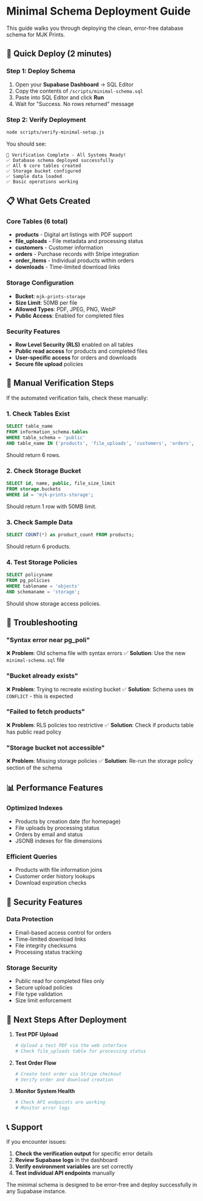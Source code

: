 # Minimal Schema Deployment Guide

This guide walks you through deploying the clean, error-free database schema for MJK Prints.

## 🎯 Quick Deploy (2 minutes)

### Step 1: Deploy Schema
1. Open your **Supabase Dashboard** → SQL Editor
2. Copy the contents of `/scripts/minimal-schema.sql`
3. Paste into SQL Editor and click **Run**
4. Wait for "Success. No rows returned" message

### Step 2: Verify Deployment
```bash
node scripts/verify-minimal-setup.js
```

You should see:
```
🎉 Verification Complete - All Systems Ready!
✅ Database schema deployed successfully
✅ All 6 core tables created
✅ Storage bucket configured
✅ Sample data loaded
✅ Basic operations working
```

## 📋 What Gets Created

### Core Tables (6 total)
- **products** - Digital art listings with PDF support
- **file_uploads** - File metadata and processing status
- **customers** - Customer information
- **orders** - Purchase records with Stripe integration
- **order_items** - Individual products within orders
- **downloads** - Time-limited download links

### Storage Configuration
- **Bucket**: `mjk-prints-storage`
- **Size Limit**: 50MB per file
- **Allowed Types**: PDF, JPEG, PNG, WebP
- **Public Access**: Enabled for completed files

### Security Features
- **Row Level Security (RLS)** enabled on all tables
- **Public read access** for products and completed files
- **User-specific access** for orders and downloads
- **Secure file upload** policies

## 🔧 Manual Verification Steps

If the automated verification fails, check these manually:

### 1. Check Tables Exist
```sql
SELECT table_name 
FROM information_schema.tables 
WHERE table_schema = 'public' 
AND table_name IN ('products', 'file_uploads', 'customers', 'orders', 'order_items', 'downloads');
```
Should return 6 rows.

### 2. Check Storage Bucket
```sql
SELECT id, name, public, file_size_limit 
FROM storage.buckets 
WHERE id = 'mjk-prints-storage';
```
Should return 1 row with 50MB limit.

### 3. Check Sample Data
```sql
SELECT COUNT(*) as product_count FROM products;
```
Should return 6 products.

### 4. Test Storage Policies
```sql
SELECT policyname 
FROM pg_policies 
WHERE tablename = 'objects' 
AND schemaname = 'storage';
```
Should show storage access policies.

## 🚨 Troubleshooting

### "Syntax error near pg_poli"
❌ **Problem**: Old schema file with syntax errors
✅ **Solution**: Use the new `minimal-schema.sql` file

### "Bucket already exists"
❌ **Problem**: Trying to recreate existing bucket
✅ **Solution**: Schema uses `ON CONFLICT` - this is expected

### "Failed to fetch products"
❌ **Problem**: RLS policies too restrictive
✅ **Solution**: Check if products table has public read policy

### "Storage bucket not accessible"
❌ **Problem**: Missing storage policies
✅ **Solution**: Re-run the storage policy section of the schema

## 📊 Performance Features

### Optimized Indexes
- Products by creation date (for homepage)
- File uploads by processing status
- Orders by email and status
- JSONB indexes for file dimensions

### Efficient Queries
- Products with file information joins
- Customer order history lookups
- Download expiration checks

## 🔐 Security Features

### Data Protection
- Email-based access control for orders
- Time-limited download links
- File integrity checksums
- Processing status tracking

### Storage Security
- Public read for completed files only
- Secure upload policies
- File type validation
- Size limit enforcement

## 🎯 Next Steps After Deployment

1. **Test PDF Upload**
   ```bash
   # Upload a test PDF via the web interface
   # Check file_uploads table for processing status
   ```

2. **Test Order Flow**
   ```bash
   # Create test order via Stripe checkout
   # Verify order and download creation
   ```

3. **Monitor System Health**
   ```bash
   # Check API endpoints are working
   # Monitor error logs
   ```

## 📞 Support

If you encounter issues:

1. **Check the verification output** for specific error details
2. **Review Supabase logs** in the dashboard
3. **Verify environment variables** are set correctly
4. **Test individual API endpoints** manually

The minimal schema is designed to be error-free and deploy successfully in any Supabase instance.